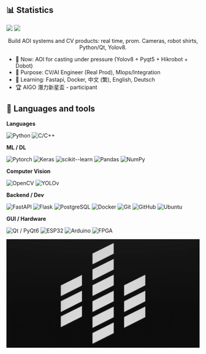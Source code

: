 <!-- <h1 align="center">Hi!  Dustin (施騰達) — AI / Computer Vision Engineer</h1> -->

## 📊 Statistics
<p align="left">
  <!-- <img src="https://github-readme-stats.vercel.app/api?username=KasymovD&show_icons=true&theme=transparent" height="150" /> -->
  <img src="https://streak-stats.demolab.com?user=<KasymovD>&theme=transparent" height="150" />
  <img src="https://github-readme-stats.vercel.app/api/top-langs/?username=KasymovD&layout=compact&theme=transparent&hide=css,html" height="150" />
</p>

<p align="center">
Build AOI systems and CV products: real time, prom. Cameras, robot shirts, Python/Qt, Yolov8.
</p>

- 🔭 Now: AOI for casting under pressure (Yolov8 + Pyqt5 + Hikrobot + Dobot)
- 🎯 Purpose: CV/AI Engineer (Real Prod), Mlops/Integration
- 🌱 Learning: Fastapi, Docker, 中文 (繁), English, Deutsch
- 🏆 AIGO 潛力新星盃 - participant

## 🧰 Languages and tools
**Languages**
  
![Python](https://img.shields.io/badge/-Python-000?style=for-the-badge&logo=python)
![C/C++](https://img.shields.io/badge/-C/C++-000?style=for-the-badge&logo=c)

**ML / DL**

![Pytorch](https://img.shields.io/badge/-Pytorch-000?style=for-the-badge&logo=pytorch)
![Keras](https://img.shields.io/badge/-Keras-000?style=for-the-badge&logo=keras)
![scikit--learn](https://img.shields.io/badge/-scikit--learn-000?style=for-the-badge&logo=scikitlearn)
![Pandas](https://img.shields.io/badge/-Pandas-000?style=for-the-badge&logo=pandas)
![NumPy](https://img.shields.io/badge/-NumPy-000?style=for-the-badge&logo=numpy)

**Computer Vision**

![OpenCV](https://img.shields.io/badge/-OpenCV-000?style=for-the-badge&logo=opencv)
![YOLOv](https://img.shields.io/badge/-YOLOv-000?style=for-the-badge&logo=ultralytics)

**Backend / Dev**

![FastAPI](https://img.shields.io/badge/-FastAPI-000?style=for-the-badge&logo=fastapi)
![Flask](https://img.shields.io/badge/-Flask-000?style=for-the-badge&logo=flask)
![PostgreSQL](https://img.shields.io/badge/-PostgreSQL-000?style=for-the-badge&logo=postgresql)
![Docker](https://img.shields.io/badge/-Docker-000?style=for-the-badge&logo=docker)
![Git](https://img.shields.io/badge/-Git-000?style=for-the-badge&logo=git)
![GitHub](https://img.shields.io/badge/-GitHub-000?style=for-the-badge&logo=github)
![Ubuntu](https://img.shields.io/badge/-Ubuntu-000?style=for-the-badge&logo=ubuntu)

**GUI / Hardware**

![Qt / PyQt6](https://img.shields.io/badge/-Qt%20%2F%20PyQt6-000?style=for-the-badge&logo=qt)
![ESP32](https://img.shields.io/badge/-ESP32-000?style=for-the-badge&logo=espressif)
![Arduino](https://img.shields.io/badge/-Arduino-000?style=for-the-badge&logo=arduino)
![FPGA](https://img.shields.io/badge/-Intel%20FPGA-000?style=for-the-badge&logo=intel)

![2D Convolution](assets/demo.gif)

